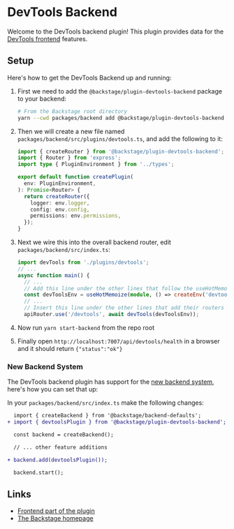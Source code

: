 # DevTools Backend

Welcome to the DevTools backend plugin! This plugin provides data for the [DevTools frontend](../devtools/) features.

## Setup

Here's how to get the DevTools Backend up and running:

1. First we need to add the `@backstage/plugin-devtools-backend` package to your backend:

   ```sh
   # From the Backstage root directory
   yarn --cwd packages/backend add @backstage/plugin-devtools-backend
   ```

2. Then we will create a new file named `packages/backend/src/plugins/devtools.ts`, and add the
   following to it:

   ```ts
   import { createRouter } from '@backstage/plugin-devtools-backend';
   import { Router } from 'express';
   import type { PluginEnvironment } from '../types';

   export default function createPlugin(
     env: PluginEnvironment,
   ): Promise<Router> {
     return createRouter({
       logger: env.logger,
       config: env.config,
       permissions: env.permissions,
     });
   }
   ```

3. Next we wire this into the overall backend router, edit `packages/backend/src/index.ts`:

   ```ts
   import devTools from './plugins/devtools';
   // ...
   async function main() {
     // ...
     // Add this line under the other lines that follow the useHotMemoize pattern
     const devToolsEnv = useHotMemoize(module, () => createEnv('devtools'));
     // ...
     // Insert this line under the other lines that add their routers to apiRouter in the same way
     apiRouter.use('/devtools', await devTools(devToolsEnv));
   ```

4. Now run `yarn start-backend` from the repo root
5. Finally open `http://localhost:7007/api/devtools/health` in a browser and it should return `{"status":"ok"}`

### New Backend System

The DevTools backend plugin has support for the [new backend system](https://backstage.io/docs/backend-system/), here's how you can set that up:

In your `packages/backend/src/index.ts` make the following changes:

```diff
  import { createBackend } from '@backstage/backend-defaults';
+ import { devtoolsPlugin } from '@backstage/plugin-devtools-backend';

  const backend = createBackend();

  // ... other feature additions

+ backend.add(devtoolsPlugin());

  backend.start();
```

## Links

- [Frontend part of the plugin](https://github.com/backstage/backstage/tree/master/plugins/devtools)
- [The Backstage homepage](https://backstage.io)
